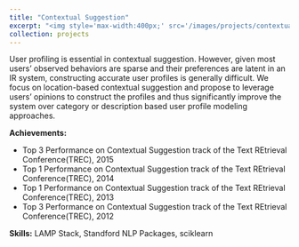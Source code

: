 ```yaml
---
title: "Contextual Suggestion"
excerpt: "<img style='max-width:400px;' src='/images/projects/contextual_sugg.jpg'>"
collection: projects
---
```

User profiling is essential in contextual suggestion. However, given most users’ observed behaviors are sparse and their preferences are latent in an IR system, constructing accurate user profiles is generally difficult. We focus on location-based contextual suggestion and propose to leverage users’ opinions to construct the profiles and thus significantly improve the system over category or description based user profile modeling approaches.

**Achievements:**

 - Top 3 Performance on Contextual Suggestion track of the Text REtrieval Conference(TREC), 2015
 - Top 1 Performance on Contextual Suggestion track of the Text REtrieval Conference(TREC), 2014
 - Top 1 Performance on Contextual Suggestion track of the Text REtrieval Conference(TREC), 2013
 - Top 3 Performance on Contextual Suggestion track of the Text REtrieval Conference(TREC), 2012

**Skills:** LAMP Stack, Standford NLP Packages, sciklearn